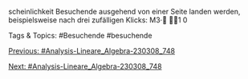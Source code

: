 scheinlichkeit Besuchende ausgehend von einer Seite landen werden, beispielsweise nach drei zufälligen
Klicks:
M3·
1
0

   Tags & Topics:
   #Besuchende
   #besuchende

[Previous: #Analysis-Lineare_Algebra-230308_748](Analysis-Lineare_Algebra-230308_748.md)

[Next: #Analysis-Lineare_Algebra-230308_748](Analysis-Lineare_Algebra-230308_748.md)
